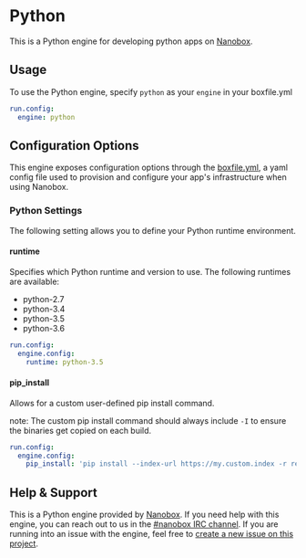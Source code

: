 # Python

This is a Python engine for developing python apps on [Nanobox](http://nanobox.io).

## Usage
To use the Python engine, specify `python` as your `engine` in your boxfile.yml

```yaml
run.config:
  engine: python
```

## Configuration Options
This engine exposes configuration options through the [boxfile.yml](http://docs.nanobox.io/app-config/boxfile/), a yaml config file used to provision and configure your app's infrastructure when using Nanobox.

### Python Settings
The following setting allows you to define your Python runtime environment.

#### runtime
Specifies which Python runtime and version to use. The following runtimes are available:

- python-2.7
- python-3.4
- python-3.5
- python-3.6

```yaml
run.config:
  engine.config:
    runtime: python-3.5
```

#### pip_install
Allows for a custom user-defined pip install command.

note: The custom pip install command should always include `-I` to ensure the binaries get copied on each build.

```yaml
run.config:
  engine.config:
    pip_install: 'pip install --index-url https://my.custom.index -r requirements/private.txt -I'
```

## Help & Support
This is a Python engine provided by [Nanobox](http://nanobox.io). If you need help with this engine, you can reach out to us in the [#nanobox IRC channel](http://webchat.freenode.net/?channels=nanobox). If you are running into an issue with the engine, feel free to [create a new issue on this project](https://github.com/pagodabox/nanobox-engine-python/issues/new).
